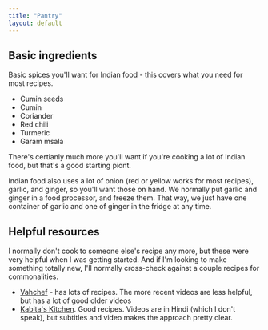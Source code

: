 ```yaml
---
title: "Pantry"
layout: default
---
```


## Basic ingredients

Basic spices you'll want for Indian food - this covers what you need for most
recipes.

- Cumin seeds
- Cumin
- Coriander
- Red chili
- Turmeric
- Garam msala

There's certianly much more you'll want if you're cooking a lot of Indian food,
but that's a good starting piont.

Indian food also uses a lot of onion (red or yellow works for most recipes),
garlic, and ginger, so you'll want those on hand. We normally put garlic and
ginger in a food processor, and freeze them.  That way, we just have one
container of garlic and one of ginger in the fridge at any time.


## Helpful resources

I normally don't cook to someone else's recipe any more, but these were very
helpful when I was getting started. And if I'm looking to make something totally
new, I'll normally cross-check against a couple recipes for commonalities.


- [Vahchef](https://www.youtube.com/channel/UC_R8qIXaTKpkAJuuiZhHTmA) - has lots
  of recipes. The more recent videos are less helpful, but has a lot of good
  older videos
- [Kabita's Kitchen](https://www.youtube.com/channel/UCChqsCRFePrP2X897iQkyAA).
  Good recipes. Videos are in Hindi (which I don't speak), but subtitles and
  video makes the approach pretty clear.
